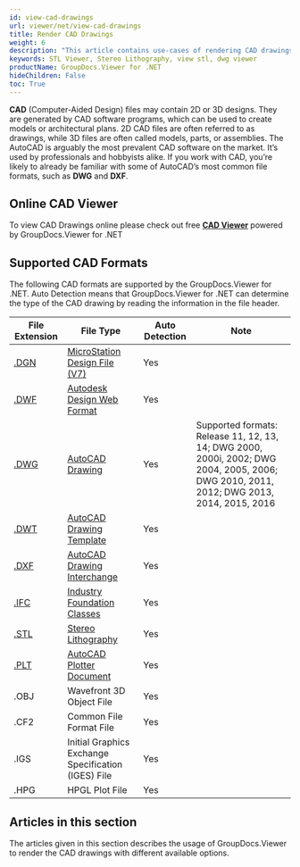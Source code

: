 ```yaml
---
id: view-cad-drawings
url: viewer/net/view-cad-drawings
title: Render CAD Drawings
weight: 6
description: "This article contains use-cases of rendering CAD drawings, view stl files or create dwg viewer with GroupDocs.Viewer within your .NET applications."
keywords: STL Viewer, Stereo Lithography, view stl, dwg viewer
productName: GroupDocs.Viewer for .NET
hideChildren: False
toc: True
---
```

**CAD** (Computer-Aided Design) files may contain 2D or 3D designs. They are generated by CAD software programs, which can be used to create models or architectural plans. 2D CAD files are often referred to as drawings, while 3D files are often called models, parts, or assemblies. The AutoCAD is arguably the most prevalent CAD software on the market. It’s used by professionals and hobbyists alike. If you work with CAD, you’re likely to already be familiar with some of AutoCAD’s most common file formats, such as **DWG** and **DXF**.

## Online CAD Viewer

To view CAD Drawings online please check out free **[CAD Viewer](https://products.groupdocs.app/viewer/cad)** powered by GroupDocs.Viewer for .NET

## Supported CAD Formats

The following CAD formats are supported by the GroupDocs.Viewer for .NET. Auto Detection means that GroupDocs.Viewer for .NET can determine the type of the CAD drawing by reading the information in the file header.

| File Extension | File Type | Auto Detection | Note |
| --- | --- | --- | --- |
| [.DGN](https://docs.fileformat.com/cad/dgn) | [MicroStation Design File (V7)](https://docs.fileformat.com/cad/dgn) | Yes |   |
| [.DWF](https://docs.fileformat.com/cad/dwf) | [Autodesk Design Web Format](https://docs.fileformat.com/cad/dwf) | Yes |   |
| [.DWG](https://docs.fileformat.com/cad/dwg) | [AutoCAD Drawing](https://docs.fileformat.com/cad/dwg) | Yes | Supported formats: Release 11, 12, 13, 14; DWG 2000, 2000i, 2002; DWG 2004, 2005, 2006; DWG 2010, 2011, 2012; DWG 2013, 2014, 2015, 2016 |
| [.DWT](https://docs.fileformat.com/cad/dwt) | [AutoCAD Drawing Template](https://docs.fileformat.com/cad/dwt) | Yes |   |
| [.DXF](https://docs.fileformat.com/cad/dxf) | [AutoCAD Drawing Interchange](https://docs.fileformat.com/cad/dxf) | Yes |   |
| [.IFC](https://docs.fileformat.com/cad/ifc) | [Industry Foundation Classes](https://docs.fileformat.com/cad/ifc) | Yes |   |
| [.STL](https://docs.fileformat.com/cad/stl) | [Stereo Lithography](https://docs.fileformat.com/cad/stl) | Yes |   |
| [.PLT](https://docs.fileformat.com/cad/plt) | [AutoCAD Plotter Document](https://docs.fileformat.com/cad/plt) | Yes |   |
| .OBJ | Wavefront 3D Object File | Yes |   |
| .CF2 | Common File Format File | Yes |   |
| .IGS | Initial Graphics Exchange Specification (IGES) File | Yes |   |
| .HPG | HPGL Plot File | Yes |   |

## Articles in this section

The articles given in this section describes the usage of GroupDocs.Viewer to render the CAD drawings with different available options.
